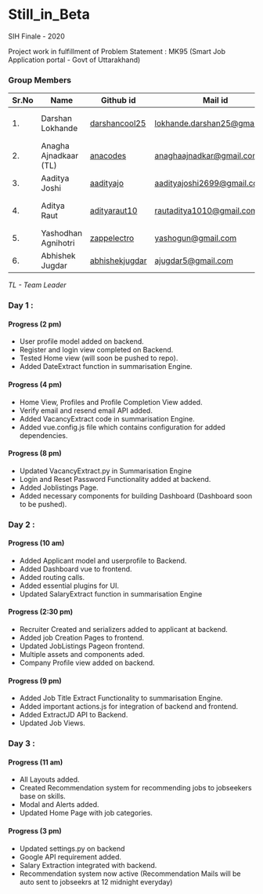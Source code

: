 # Still_in_Beta
SIH Finale - 2020 

Project work in fulfillment of Problem Statement : MK95 (Smart Job Application portal - Govt of Uttarakhand)

###  Group Members
|Sr.No| Name             | Github id                                 | Mail id                      | Role in Team   |
|------|------------------|-------------------------------------------|------------------------------|-----------|
|1.| Darshan Lokhande | [darshancool25](https://www.github.com/darshancool25) | lokhande.darshan25@gmail.com | Summarisation Engine , Frontend |
|2.| Anagha Ajnadkaar (TL)  | [anacodes](https://www.github.com/anacodes)   | anaghaajnadkar@gmail.com       | Frontend Content Development |
|3.| Aaditya Joshi     | [aadityajo](https://www.github.com/aadityajo) | aadityajoshi2699@gmail.com         | Backend Development |
|4.| Aditya Raut      | [adityaraut10](https://www.github.com/adityaraut10) | rautaditya1010@gmail.com         | Backend & Frontend Integration |
|5.| Yashodhan Agnihotri      | [zappelectro](https://www.github.com/zappelectro) | yashogun@gmail.com         | Frontend UI development |
|6.| Abhishek Jugdar       | [abhishekjugdar](https://www.github.com/abhishekjugdar) | ajugdar5@gmail.com         | Summarisation Engine |

*TL - Team Leader*

### Day 1 : 
#### Progress (2 pm)
 * User profile model added on backend.
 * Register and login view completed on Backend.
 * Tested Home view (will soon be pushed to repo).
 * Added DateExtract function in summarisation Engine.
#### Progress (4 pm)
 * Home View, Profiles and Profile Completion View added.
 * Verify email and resend email API added.
 * Added VacancyExtract code in summarisation Engine.
 * Added vue.config.js file which contains configuration for added dependencies.
#### Progress (8 pm)
 * Updated VacancyExtract.py in Summarisation Engine
 * Login and Reset Password Functionality added at backend.
 * Added Joblistings Page.
 * Added necessary components for building Dashboard (Dashboard soon to be pushed).
 
### Day 2 : 
#### Progress (10 am)
 * Added Applicant model and userprofile to Backend.
 * Added Dashboard vue to frontend.
 * Added routing calls.
 * Added essential plugins for UI.
 * Updated SalaryExtract function in summarisation Engine
#### Progress (2:30 pm)
 * Recruiter Created and serializers added to applicant at backend.
 * Added job Creation Pages to frontend.
 * Updated JobListings Pageon frontend.
 * Multiple assets and components aded.
 * Company Profile view added on backend.
#### Progress (9 pm)
 * Added Job Title Extract Functionality to summarisation Engine.
 * Added important actions.js for integration of backend and frontend.
 * Added ExtractJD API to Backend.
 * Updated Job Views.
### Day 3 : 
#### Progress (11 am)
 * All Layouts added.
 * Created Recommendation system for recommending jobs to jobseekers base on skills.
 * Modal and Alerts added.
 * Updated Home Page with job categories.
#### Progress (3 pm)
 * Updated settings.py on backend
 * Google API requirement added.
 * Salary Extraction integrated with backend.
 * Recommendation system now active (Recommendation Mails will be auto sent to jobseekrs at 12 midnight everyday)

